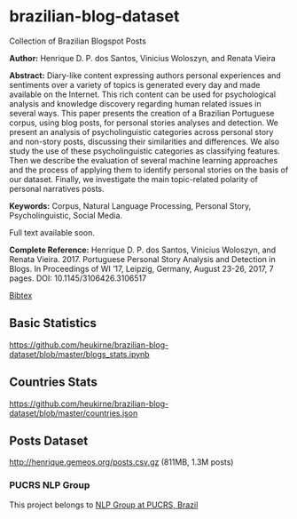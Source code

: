 # brazilian-blog-dataset
Collection of Brazilian Blogspot Posts

**Author:** Henrique D. P. dos Santos, Vinicius Woloszyn, and Renata Vieira

**Abstract:** Diary-like content expressing authors personal experiences and sentiments over a variety of topics is generated every day and made available on the Internet. This rich content can be used for psychological analysis and knowledge discovery regarding human related issues in several ways. This paper presents the creation of a Brazilian Portuguese corpus, using blog posts, for personal stories analyses and detection. We present an analysis of psycholinguistic categories across personal story and non-story posts, discussing their similarities and differences. We also study the use of these psycholinguistic categories as classifying features. Then we describe the evaluation of several machine learning approaches and the process of applying them to identify personal stories on the basis of our dataset. Finally, we investigate the main topic-related polarity of personal narratives posts.

**Keywords:** Corpus, Natural Language Processing, Personal Story, Psycholinguistic, Social Media.

Full text available soon.

**Complete Reference:** Henrique D. P. dos Santos, Vinicius Woloszyn, and Renata Vieira. 2017. Portuguese Personal Story Analysis and Detection in Blogs. In Proceedings of WI ’17, Leipzig, Germany, August 23-26, 2017, 7 pages. DOI: 10.1145/3106426.3106517

[Bibtex](https://raw.githubusercontent.com/heukirne/brazilian-blog-dataset/master/santos2017portuguese.bib)

## Basic Statistics
https://github.com/heukirne/brazilian-blog-dataset/blob/master/blogs_stats.ipynb

## Countries Stats
https://github.com/heukirne/brazilian-blog-dataset/blob/master/countries.json

## Posts Dataset
http://henrique.gemeos.org/posts.csv.gz (811MB, 1.3M posts)

### PUCRS NLP Group
This project belongs to [NLP Group at PUCRS, Brazil](http://www.inf.pucrs.br/linatural/)
